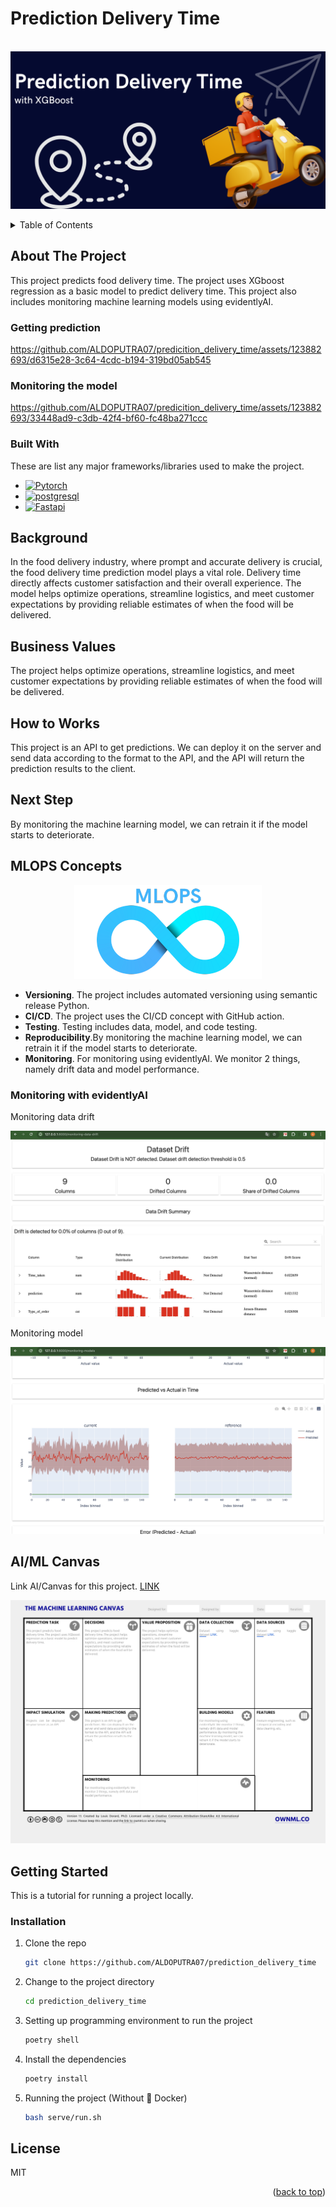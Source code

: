 # Prediction Delivery Time

<br />
<div align="center">
  <a href="">
    <img src="static/Prediction Delivery Time.png">
  </a>
</div>

<p></p>

<!-- TABLE OF CONTENTS -->
<details>
  <p>
  <summary>Table of Contents</summary>
  <ol>
    <li>
      <a href="#about-the-project">About The Project</a>
      <ul>
        <li><a href="#built-with">Built With</a></li>
      </ul>
    </li>
    <li><a href="#background">Background</a></li>
    <li><a href="#business-values">Business Values</a></li>
    <li><a href="#how-to-works">How to Works</a></li>
    <li><a href="#next-step">Next Step</a></li>
    <li>
      <a href="#mlops-concepts">MLOPS Concepts</a>
      <ul>
        <li><a href="#monitoring-with-evidentlyai">Monitoring with evidentlyAI</a></li>
      </ul>
    </li>
    <li><a href="#aiml-canvas">AI/ML Canvas</a></li>
    <li>
      <a href="#getting-started">Getting Started</a>
      <ul>
        <li><a href="#installation">Installation</a></li>
      </ul>
    </li>
    <li><a href="#license">License</a></li>
  </ol>
  </p>
</details>


<p></p>

<!-- ABOUT THE PROJECT -->
## About The Project

This project predicts food delivery time. The project uses XGboost regression as a basic model to predict delivery time. This project also includes monitoring machine learning models using evidentlyAI.

### Getting prediction


https://github.com/ALDOPUTRA07/predicition_delivery_time/assets/123882693/d6315e28-3c64-4cdc-b194-319bd05ab545



### Monitoring the model


https://github.com/ALDOPUTRA07/predicition_delivery_time/assets/123882693/33448ad9-c3db-42f4-bf60-fc48ba271ccc



### Built With

These are list any major frameworks/libraries used to make the project.

* [![Pytorch][Pytorch]][Pytorch-url]
* [![postgresql][postgresql]][postgresql-url]
* [![Fastapi][Fastapi]][Fastapi-url]

## Background

In the food delivery industry, where prompt and accurate delivery is crucial, the food delivery time prediction model plays a vital role. Delivery time directly affects customer satisfaction and their overall experience. The model helps optimize operations, streamline logistics, and meet customer expectations by providing reliable estimates of when the food will be delivered.

## Business Values
The project helps optimize operations, streamline logistics, and meet customer expectations by providing reliable estimates of when the food will be delivered.

## How to Works
This project is an API to get predictions. We can deploy it on the server and send data according to the format to the API, and the API will return the prediction results to the client.

## Next Step 
By monitoring the machine learning model, we can retrain it if the model starts to deteriorate.

## MLOPS Concepts
<p align="center">
  <img src = "static/MLOPS.png">
</p>

- **Versioning**. The project includes automated versioning using semantic release Python.
- **CI/CD**. The project uses the CI/CD concept with GitHub action.
- **Testing**. Testing includes data, model, and code testing.
- **Reproducibility**.By monitoring the machine learning model, we can retrain it if the model starts to deteriorate.
- **Monitoring**. For monitoring using evidentlyAI. We monitor 2 things, namely drift data and model performance.

### Monitoring with evidentlyAI
Monitoring data drift
<p align="center">
  <img src = "static/monitoring-data-drift.jpg">
</p>

Monitoring model
<p align="center">
  <img src = "static/monitoring-model.jpg">
</p>


## AI/ML Canvas
Link AI/Canvas for this project. [LINK](https://github.com/ALDOPUTRA07/automated_forecasting/blob/main/static/AI_ML%20Canvas%20Prediction%20Delivery%20Time.pdf)
<p align="center">
  <img src = "static/AI_ML Canvas Prediction Delivery Time.png">
</p>


<!-- GETTING STARTED -->
## Getting Started
This is a tutorial for running a project locally.

### Installation

1. Clone the repo
   ```sh
   git clone https://github.com/ALDOPUTRA07/prediction_delivery_time
   ```
2. Change to the project directory
   ```sh
   cd prediction_delivery_time
   ```
3. Setting up programming environment to run the project
   ```sh
   poetry shell
   ```
4. Install the dependencies
   ```sh
   poetry install
   ```
5. Running the project (Without 🐳 Docker)
   ```sh
   bash serve/run.sh
   ```

## License
MIT

<p align="right">(<a href="#automed-forecasting">back to top</a>)</p>


<!-- MARKDOWN LINKS & IMAGES -->
<!-- https://www.markdownguide.org/basic-syntax/#reference-style-links -->
[Pytorch]: https://img.shields.io/badge/PyTorch-EE4C2C?style=for-the-badge&logo=pytorch&logoColor=white
[Pytorch-url]: https://pytorch.org/
[postgresql]: https://img.shields.io/badge/PostgreSQL-316192?style=for-the-badge&logo=postgresql&logoColor=white
[postgresql-url]: https://www.postgresql.org/
[Fastapi]: https://img.shields.io/badge/fastapi-109989?style=for-the-badge&logo=FASTAPI&logoColor=white
[Fastapi-url]: https://fastapi.tiangolo.com/
